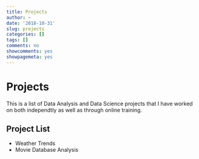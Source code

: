 ```yaml
---
title: Projects
author: ~
date: '2018-10-31'
slug: projects
categories: []
tags: []
comments: no
showcomments: yes
showpagemeta: yes
---
```


# Projects

This is a list of Data Analysis and Data Science projects that I have worked on both
independtly as well as through online training.

## Project List

* Weather Trends
* Movie Database Analysis